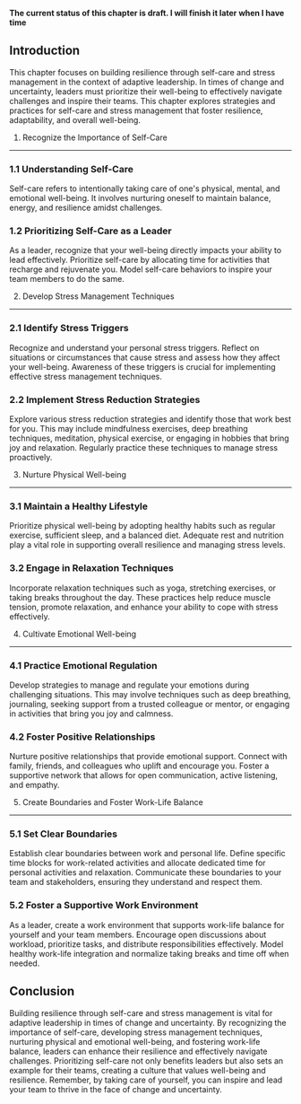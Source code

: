 **The current status of this chapter is draft. I will finish it later when I have time**

Introduction
------------

This chapter focuses on building resilience through self-care and stress management in the context of adaptive leadership. In times of change and uncertainty, leaders must prioritize their well-being to effectively navigate challenges and inspire their teams. This chapter explores strategies and practices for self-care and stress management that foster resilience, adaptability, and overall well-being.

1. Recognize the Importance of Self-Care
----------------------------------------

### 1.1 Understanding Self-Care

Self-care refers to intentionally taking care of one's physical, mental, and emotional well-being. It involves nurturing oneself to maintain balance, energy, and resilience amidst challenges.

### 1.2 Prioritizing Self-Care as a Leader

As a leader, recognize that your well-being directly impacts your ability to lead effectively. Prioritize self-care by allocating time for activities that recharge and rejuvenate you. Model self-care behaviors to inspire your team members to do the same.

2. Develop Stress Management Techniques
---------------------------------------

### 2.1 Identify Stress Triggers

Recognize and understand your personal stress triggers. Reflect on situations or circumstances that cause stress and assess how they affect your well-being. Awareness of these triggers is crucial for implementing effective stress management techniques.

### 2.2 Implement Stress Reduction Strategies

Explore various stress reduction strategies and identify those that work best for you. This may include mindfulness exercises, deep breathing techniques, meditation, physical exercise, or engaging in hobbies that bring joy and relaxation. Regularly practice these techniques to manage stress proactively.

3. Nurture Physical Well-being
------------------------------

### 3.1 Maintain a Healthy Lifestyle

Prioritize physical well-being by adopting healthy habits such as regular exercise, sufficient sleep, and a balanced diet. Adequate rest and nutrition play a vital role in supporting overall resilience and managing stress levels.

### 3.2 Engage in Relaxation Techniques

Incorporate relaxation techniques such as yoga, stretching exercises, or taking breaks throughout the day. These practices help reduce muscle tension, promote relaxation, and enhance your ability to cope with stress effectively.

4. Cultivate Emotional Well-being
---------------------------------

### 4.1 Practice Emotional Regulation

Develop strategies to manage and regulate your emotions during challenging situations. This may involve techniques such as deep breathing, journaling, seeking support from a trusted colleague or mentor, or engaging in activities that bring you joy and calmness.

### 4.2 Foster Positive Relationships

Nurture positive relationships that provide emotional support. Connect with family, friends, and colleagues who uplift and encourage you. Foster a supportive network that allows for open communication, active listening, and empathy.

5. Create Boundaries and Foster Work-Life Balance
-------------------------------------------------

### 5.1 Set Clear Boundaries

Establish clear boundaries between work and personal life. Define specific time blocks for work-related activities and allocate dedicated time for personal activities and relaxation. Communicate these boundaries to your team and stakeholders, ensuring they understand and respect them.

### 5.2 Foster a Supportive Work Environment

As a leader, create a work environment that supports work-life balance for yourself and your team members. Encourage open discussions about workload, prioritize tasks, and distribute responsibilities effectively. Model healthy work-life integration and normalize taking breaks and time off when needed.

Conclusion
----------

Building resilience through self-care and stress management is vital for adaptive leadership in times of change and uncertainty. By recognizing the importance of self-care, developing stress management techniques, nurturing physical and emotional well-being, and fostering work-life balance, leaders can enhance their resilience and effectively navigate challenges. Prioritizing self-care not only benefits leaders but also sets an example for their teams, creating a culture that values well-being and resilience. Remember, by taking care of yourself, you can inspire and lead your team to thrive in the face of change and uncertainty.
